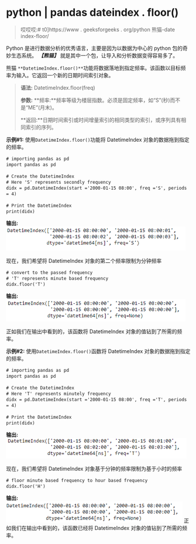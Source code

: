 # python | pandas dateindex . floor()

> 哎哎哎:# t0]https://www . geeksforgeeks . org/python 熊猫-date index-floor/

Python 是进行数据分析的优秀语言，主要是因为以数据为中心的 python 包的奇妙生态系统。 ***【熊猫】*** 就是其中一个包，让导入和分析数据变得容易多了。

熊猫 `**DatetimeIndex.floor()**`功能将数据落地到指定频率。该函数以目标频率为输入。它返回一个新的日期时间索引对象。

> **语法:** DatetimeIndex.floor(freq)
> 
> **参数:**
> **频率:**频率等级为楼层指数。必须是固定频率，如“S”(秒)而不是“ME”(月末)。
> 
> **返回:**日期时间索引或时间增量索引的相同类型的索引，或序列具有相同索引的序列。

**示例#1:** 使用`DatetimeIndex.floor()`功能将 DatetimeIndex 对象的数据拖到指定的频率。

```
# importing pandas as pd
import pandas as pd

# Create the DatetimeIndex
# Here 'S' represents secondly frequency 
didx = pd.DatetimeIndex(start ='2000-01-15 08:00', freq ='S', periods = 4)

# Print the DatetimeIndex
print(didx)
```

**输出:**
![](img/fec3f998f15f4a0d44089bada6ddd968.png)

现在，我们希望将 DatetimeIndex 对象的第二个频率限制为分钟频率

```
# convert to the passed frequency
# 'T' represents minute based frequency
didx.floor('T')
```

**输出:**
![](img/557429b6bef77a0bb67c3af1b80e0815.png)

正如我们在输出中看到的，该函数将 DatetimeIndex 对象的值钻到了所需的频率。

**示例#2:** 使用`DatetimeIndex.floor()`函数将 DatetimeIndex 对象的数据拖到指定的频率。

```
# importing pandas as pd
import pandas as pd

# Create the DatetimeIndex
# Here 'T' represents minutely frequency 
didx = pd.DatetimeIndex(start ='2000-01-15 08:00', freq ='T', periods = 4)

# Print the DatetimeIndex
print(didx)
```

**输出:**
![](img/bca2db5b57bda25eccedfeb22ee545c5.png)

现在，我们希望将 DatetimeIndex 对象基于分钟的频率限制为基于小时的频率

```
# floor minute based frequency to hour based frequency
didx.floor('H')
```

**输出:**
![](img/db2442d1c5c5131cb0ad5004a022db41.png)
正如我们在输出中看到的，该函数已经将 DatetimeIndex 对象的值钻到了所需的频率。